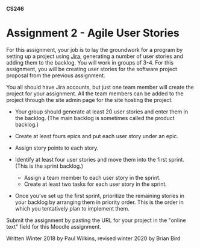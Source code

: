**CS246**

# Assignment 2 - Agile User Stories

 For this assignment, your job is to lay the groundwork for a program by setting up a project using [Jira](https://www.atlassian.com/software/jira), generating a number of user stories and adding them to the backlog. You will work in groups of 3-4. For this assignment, you will be creating user stories for the software project proposal from the previous assignment.

You all should have Jira accounts, but just one team member will create the project for your assignment. All the team members can be added to the project through the site admin page for the site hosting the project.

- Your group should generate at least 20 user stories and enter them in the backlog. (The main backlog is sometimes called the product backlog.)

- Create at least fours epics and put each user story under an epic.
- Assign story points to each story.
- Identify at least four user stories and move them into the first sprint. (This is the sprint backlog.)
  - Assign a team member to each user story in the sprint.
  - Create at least two tasks for each user story in the sprint.
- Once you’ve set up the first sprint, prioritize the remaining stories in your backlog by arranging them in priority order. This is the order in which you tentatively plan to implement them.



Submit the assignment by pasting the URL for your project in the "online text" field for this Moodle assignment.



Written Winter 2018 by Paul Wilkins, revised winter 2020 by Brian Bird